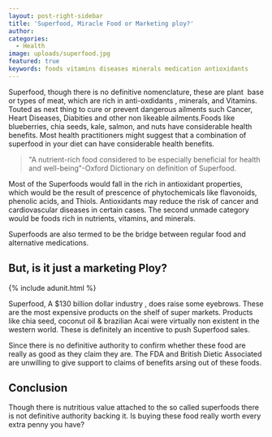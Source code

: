 ```yaml
---
layout: post-right-sidebar
title: 'Superfood, Miracle Food or Marketing ploy?'
author:
categories:
  - Health
image: uploads/superfood.jpg
featured: true
keywords: foods vitamins diseases minerals medication antioxidants
---
```


Superfood, though there is no definitive nomenclature, these are plant&nbsp; base or types of meat, which are rich in anti-oxdidants , minerals, and Vitamins. Touted as next thing to cure or prevent dangerous ailments such Cancer, Heart Diseases, Diabities and other non likeable ailments.Foods like blueberries, chia seeds, kale, salmon, and nuts have considerable health benefits. Most health practitioners might suggest that a combination of superfood in your diet can have considerable health benefits.

> "A nutrient-rich food considered to be especially beneficial for health and well-being"-Oxford Dictionary on definition of Superfood.

Most of the Superfoods would fall in the rich in antioxidant properties, which would be the result of prescence of phytochemicals like flavonoids, phenolic acids, and Thiols. Antioxidants may reduce the risk of cancer and cardiovascular diseases in certain cases. The second unmade category would be foods rich in nutrients, vitamins, and minerals.

Superfoods are also termed to be the bridge between regular food and alternative medications.

## But, is it just a marketing Ploy?

{% include adunit.html %}

Superfood, A $130 billion dollar industry , does raise some eyebrows. These are the most expensive products on the shelf of super markets. Products like chia seed, coconut oil & brazilian Acai were virtually non existent in the western world. These is definitely an incentive to push Superfood sales.

Since there is no definitive authority to confirm whether these food are really as good as they claim they are. The FDA and British Dietic Associated are unwilling to give support to claims of benefits arsing out of these foods.

## Conclusion

Though there is nutritious value attached to the so called superfoods there is not definitive authority backing it. Is buying these food really worth every extra penny you have?